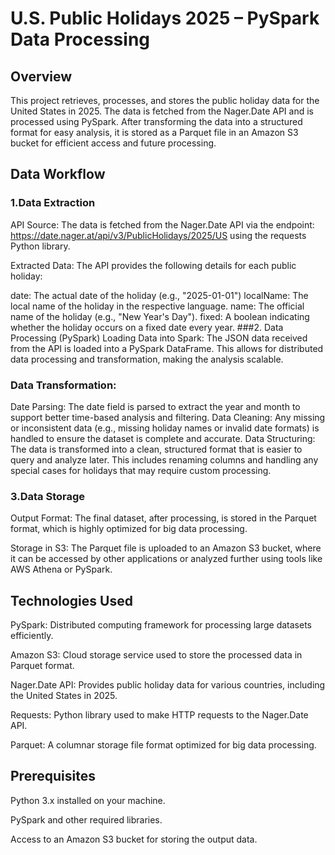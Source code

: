 
# U.S. Public Holidays 2025 – PySpark Data Processing  

## Overview  
This project retrieves, processes, and stores the public holiday data for the United States in 2025. The data is fetched from the Nager.Date API and is processed using PySpark. After transforming the data into a structured format for easy analysis, it is stored as a Parquet file in an Amazon S3 bucket for efficient access and future processing. 

## Data Workflow
### 1.Data Extraction
API Source: The data is fetched from the Nager.Date API via the endpoint:
https://date.nager.at/api/v3/PublicHolidays/2025/US using the requests Python library.

Extracted Data: The API provides the following details for each public holiday:

date: The actual date of the holiday (e.g., "2025-01-01")
localName: The local name of the holiday in the respective language.
name: The official name of the holiday (e.g., "New Year's Day").
fixed: A boolean indicating whether the holiday occurs on a fixed date every year.
###2. Data Processing (PySpark)
Loading Data into Spark: The JSON data received from the API is loaded into a PySpark DataFrame. This allows for distributed data processing and transformation, making the analysis scalable.

### Data Transformation:

Date Parsing: The date field is parsed to extract the year and month to support better time-based analysis and filtering.
Data Cleaning: Any missing or inconsistent data (e.g., missing holiday names or invalid date formats) is handled to ensure the dataset is complete and accurate.
Data Structuring: The data is transformed into a clean, structured format that is easier to query and analyze later. This includes renaming columns and handling any special cases for holidays that may require custom processing.
### 3.Data Storage
Output Format: The final dataset, after processing, is stored in the Parquet format, which is highly optimized for big data processing.

Storage in S3: The Parquet file is uploaded to an Amazon S3 bucket, where it can be accessed by other applications or analyzed further using tools like AWS Athena or PySpark.

## Technologies Used

PySpark: Distributed computing framework for processing large datasets efficiently.

Amazon S3: Cloud storage service used to store the processed data in Parquet format.

Nager.Date API: Provides public holiday data for various countries, including the United States in 2025.

Requests: Python library used to make HTTP requests to the Nager.Date API.

Parquet: A columnar storage file format optimized for big data processing.  

## Prerequisites

Python 3.x installed on your machine.

PySpark and other required libraries.

Access to an Amazon S3 bucket for storing the output data.



